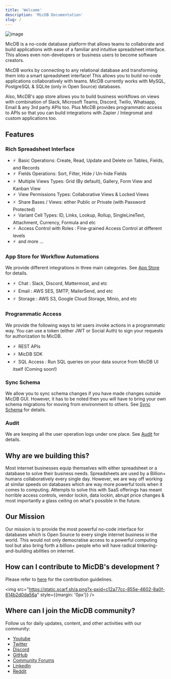 ```yaml
---
title: 'Welcome'
description: 'MicDB Documentation'
slug: /
---
```


![image](/img/banner.png)

MicDB is a no-code database platform that allows teams to collaborate and build applications with ease of a familiar and intuitive spreadsheet interface. This allows even non-developers or business users to become software creators.

MicDB works by connecting to any relational database and transforming them into a smart spreadsheet interface! This allows you to build no-code applications collaboratively with teams. MicDB currently works with MySQL, PostgreSQL & SQLite (only in Open Source) databases. 

Also, MicDB's app store allows you to build business workflows on views with combination of Slack, Microsoft Teams, Discord, Twilio, Whatsapp, Email & any 3rd party APIs too. Plus MicDB provides programmatic access to APIs so that you can build integrations with Zapier / Integromat and custom applications too.

## Features

### Rich Spreadsheet Interface

- ⚡ &nbsp;Basic Operations: Create, Read, Update and Delete on Tables, Fields, and Records
- ⚡ &nbsp;Fields Operations: Sort, Filter, Hide / Un-hide Fields
- ⚡ &nbsp;Multiple Views Types: Grid (By default), Gallery, Form View and Kanban View
- ⚡ &nbsp;View Permissions Types: Collaborative Views & Locked Views
- ⚡ &nbsp;Share Bases / Views: either Public or Private (with Password Protected)
- ⚡ &nbsp;Variant Cell Types: ID, Links, Lookup, Rollup, SingleLineText, Attachment, Currency, Formula and etc
- ⚡ &nbsp;Access Control with Roles : Fine-grained Access Control at different levels
- ⚡ &nbsp;and more ...

### App Store for Workflow Automations

We provide different integrations in three main categories. See <a href="/account-settings/oss-specific-details#app-store" target="_blank">App Store</a> for details.

- ⚡ &nbsp;Chat : Slack, Discord, Mattermost, and etc
- ⚡ &nbsp;Email : AWS SES, SMTP, MailerSend, and etc
- ⚡ &nbsp;Storage : AWS S3, Google Cloud Storage, Minio, and etc

### Programmatic Access

We provide the following ways to let users invoke actions in a programmatic way. You can use a token (either JWT or Social Auth) to sign your requests for authorization to MicDB.

- ⚡ &nbsp;REST APIs
- ⚡ &nbsp;MicDB SDK
- ⚡ &nbsp;SQL Access : Run SQL queries on your data source from MicDB UI itself (Coming soon!)

### Sync Schema

We allow you to sync schema changes if you have made changes outside MicDB GUI. However, it has to be noted then you will have to bring your own schema migrations for moving from environment to others. See <a href="/data-sources/sync-with-data-source" target="_blank">Sync Schema</a> for details.

### Audit

We are keeping all the user operation logs under one place. See <a href="/data-sources/actions-on-data-sources#audit-logs" target="_blank">Audit</a> for details.

##  Why are we building this?
Most internet businesses equip themselves with either spreadsheet or a database to solve their business needs. Spreadsheets are used by a Billion+ humans collaboratively every single day. However, we are way off working at similar speeds on databases which are way more powerful tools when it comes to computing. Attempts to solve this with SaaS offerings has meant horrible access controls, vendor lockin, data lockin, abrupt price changes & most importantly a glass ceiling on what's possible in the future.

## Our Mission
Our mission is to provide the most powerful no-code interface for databases which is Open Source to every single internet business in the world. This would not only democratise access to a powerful computing tool but also bring forth a billion+ people who will have radical tinkering-and-building abilities on internet.

## How can I contribute to MicDB's development ?

Please refer to [here](https://github.com/nocodb/nocodb/blob/develop/.github/CONTRIBUTING.md) for the contribution guidelines.

<img src="https://static.scarf.sh/a.png?x-pxid=c12a77cc-855e-4602-8a0f-614b2d0da56a" style={{margin: '0px'}} />

## Where can I join the MicDB community?

Follow us for daily updates, content, and other activities with our community:

- [Youtube](https://www.youtube.com/@nocodb)
- [Twitter](https://twitter.com/nocodb)
- [Discord](http://discord.nocodb.com/)
- [GitHub](https://github.com/nocodb/nocodb)
- [Community Forums](https://community.nocodb.com/)
- [LinkedIn](https://www.linkedin.com/company/nocodb)
- [Reddit](https://www.reddit.com/r/MicDB/)

